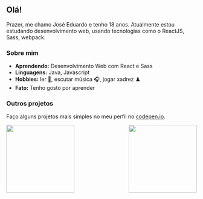 ## Olá!

Prazer, me chamo José Eduardo e tenho 18 anos. Atualmente estou estudando desenvolvimento web, usando tecnologias como o ReactJS, Sass, webpack.

### Sobre mim

-  **Aprendendo:** Desenvolvimento Web com React e Sass
-  **Linguagens:** Java, Javascript
-  **Hobbies:** ler :closed_book:, escutar música :headphones:, jogar xadrez :chess_pawn:
-  **Fato:** Tenho gosto por aprender

### Outros projetos

Faço alguns projetos mais simples no meu perfil no [codepen.io](https://codepen.io/joseeduardo-rp).

<img height="180px" align="left" src="https://github-readme-stats.vercel.app/api?username=joseeduardorp&show_icons=true&count_private=true&theme=dracula" />
<img height="180px" align="right" src="https://github-readme-stats.vercel.app/api/top-langs/?username=joseeduardorp&layout=compact&hide=php&theme=dracula" />
